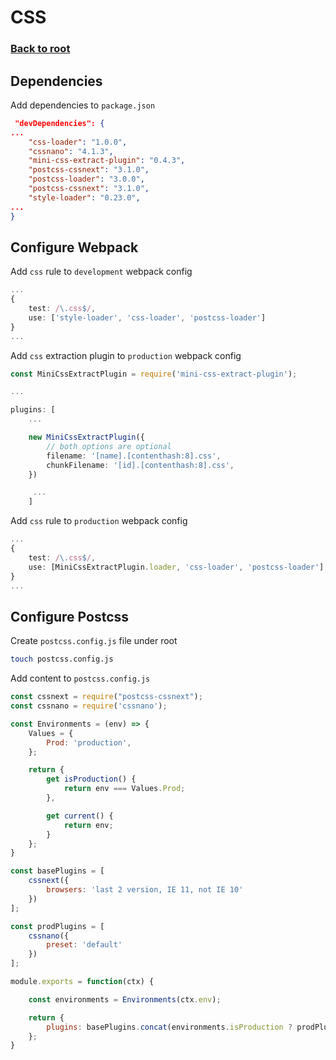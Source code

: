 # CSS

### [Back to root](/README.md)

## Dependencies

Add dependencies to `package.json`

```json
 "devDependencies": {
...
    "css-loader": "1.0.0",
    "cssnano": "4.1.3",
    "mini-css-extract-plugin": "0.4.3",
    "postcss-cssnext": "3.1.0",
    "postcss-loader": "3.0.0",
    "postcss-cssnext": "3.1.0",
    "style-loader": "0.23.0",
...
}
```

## Configure Webpack

Add `css` rule to `development` webpack config

```ts
...
{
    test: /\.css$/,
    use: ['style-loader', 'css-loader', 'postcss-loader']
}
...
```

Add `css` extraction plugin to `production` webpack config

```ts
const MiniCssExtractPlugin = require('mini-css-extract-plugin');

...

plugins: [
    ...

    new MiniCssExtractPlugin({
        // both options are optional
        filename: '[name].[contenthash:8].css',
        chunkFilename: '[id].[contenthash:8].css',
    })

     ...
    ]

```

Add `css` rule to `production` webpack config

```ts
...
{
    test: /\.css$/,
    use: [MiniCssExtractPlugin.loader, 'css-loader', 'postcss-loader']
}
...
```

## Configure Postcss

Create `postcss.config.js` file under root

```bash
touch postcss.config.js
```

Add content to `postcss.config.js`

```js
const cssnext = require("postcss-cssnext");
const cssnano = require('cssnano');

const Environments = (env) => {
    Values = {
        Prod: 'production',
    };

    return {
        get isProduction() {
            return env === Values.Prod;
        },

        get current() {
            return env;
        }
    };
}

const basePlugins = [
    cssnext({
        browsers: 'last 2 version, IE 11, not IE 10'
    })
];

const prodPlugins = [
    cssnano({
        preset: 'default'
    })
];

module.exports = function(ctx) {

    const environments = Environments(ctx.env);

    return {
        plugins: basePlugins.concat(environments.isProduction ? prodPlugins : [])
    };
}
```
